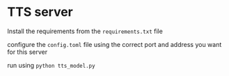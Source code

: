 # TTS server

Install the requirements from the `requirements.txt` file

configure the `config.toml` file using the correct port and address you want for this server

run using `python tts_model.py`